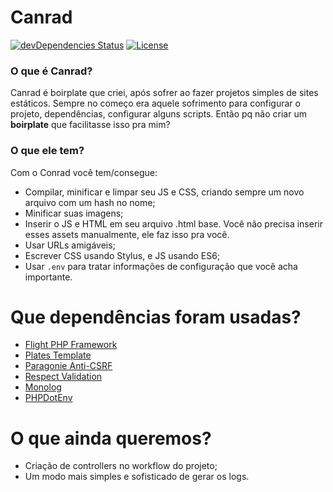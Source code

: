 # Canrad
[![devDependencies Status](https://david-dm.org/allangrds/canrad/dev-status.svg)](https://david-dm.org/allangrds/canrad?type=dev)
[![License](https://img.shields.io/github/license/mashape/apistatus.svg?maxAge=2592000)](https://github.com/allangrds/Canrad/blob/master/LICENSE)

### O que é Canrad?
Canrad é boirplate que criei, após sofrer ao fazer projetos simples de sites estáticos. Sempre no começo era aquele sofrimento para configurar o projeto, dependências, configurar alguns scripts. Então pq não criar um **boirplate** que facilitasse isso pra mim?

### O que ele tem?
Com o Conrad você tem/consegue:
* Compilar, minificar e limpar seu JS e CSS, criando sempre um novo arquivo com um hash no nome;
* Minificar suas imagens;
* Inserir o JS e HTML em seu arquivo .html base. Você não precisa inserir esses assets manualmente, ele faz isso pra você.
* Usar URLs amigáveis;
* Escrever CSS usando Stylus, e JS usando ES6;
* Usar `.env` para tratar informações de configuração que você acha importante.

# Que dependências foram usadas?
  * [Flight PHP Framework](flightphp.com/learn/)
  * [Plates Template](http://platesphp.com/)
  * [Paragonie Anti-CSRF](https://github.com/paragonie/anti-csrf)
  * [Respect Validation](https://github.com/Respect/Validation)
  * [Monolog](https://github.com/Seldaek/monolog)
  * [PHPDotEnv](https://github.com/vlucas/phpdotenv)

# O que ainda queremos?
* Criação de controllers no workflow do projeto;
* Um modo mais simples e sofisticado de gerar os logs.
